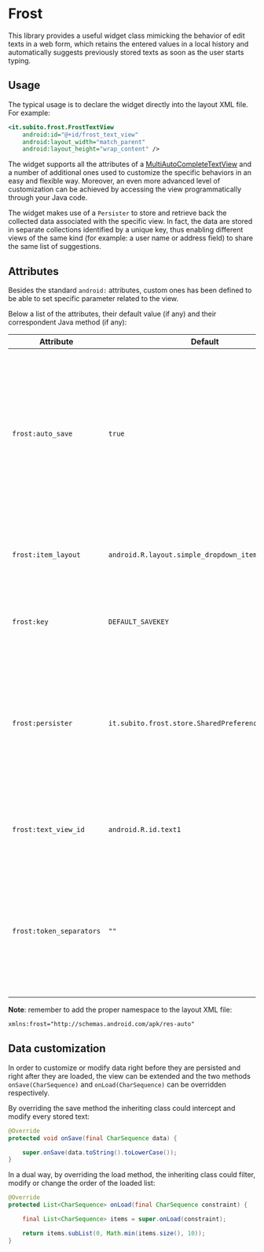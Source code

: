 Frost
=====

This library provides a useful widget class mimicking the behavior of edit texts in a web form, which retains the entered values in a local history and automatically suggests previously stored texts as soon as the user starts typing.

Usage
-----

The typical usage is to declare the widget directly into the layout XML file.
For example:

```xml
<it.subito.frost.FrostTextView
    android:id="@+id/frost_text_view"
    android:layout_width="match_parent"
    android:layout_height="wrap_content" />
```

The widget supports all the attributes of a [MultiAutoCompleteTextView][1] and a number of additional ones used to customize the specific behaviors in an easy and flexible way. Moreover, an even more advanced level of customization can be achieved by accessing the view programmatically through your Java code.

The widget makes use of a `Persister` to store and retrieve back the collected data associated with the specific view. In fact, the data are stored in separate collections identified by a unique key, thus enabling different views of the same kind (for example: a user name or address field) to share the same list of suggestions.

Attributes
-----

Besides the standard `android:` attributes, custom ones has been defined to be able to set specific parameter related to the view.

Below a list of the attributes, their default value (if any) and their correspondent Java method (if any):

Attribute | Default | Method | Description
--- | --- | --- | ---
`frost:auto_save` | `true` | `setAutoSave(boolean)` | Tells the view whether to automatically try to decide the best moment to save the edited content. In case the algorithm was not working as expected you should disable it and rely on the explicit `save()` method instead.
`frost:item_layout` | `android.R.layout.simple_dropdown_item_1line` | NA | Sets the ID of the layout to be used for displaying the items in the autocomplete drop down list.
`frost:key` | `DEFAULT_SAVEKEY` | `setSaveKey(String)` | Sets the key used to store and retrieve the data associated to the view.
`frost:persister` | `it.subito.frost.store.SharedPreferencesPersister` | `setPersister(Persister)` | Tells the view which Persister implementation class to instantiate. Note that the persister instance might not be accessed whether the view adapter has been modified.
`frost:text_view_id` | `android.R.id.text1` | NA | Sets the ID of the view in the autocomplete item layout where to set the suggested text.
`frost:token_separators` | `""` | NA | Sets the separator characters used to isolate a token in the edited text. By default it is the empty string, meaning that the whole text is always identified as a unique token.

**Note**: remember to add the proper namespace to the layout XML file:

```xml
xmlns:frost="http://schemas.android.com/apk/res-auto"
```
Data customization
------------------

In order to customize or modify data right before they are persisted and right after they are loaded, the view can be extended and the two methods `onSave(CharSequence)` and `onLoad(CharSequence)` can be overridden respectively.

By overriding the save method the inheriting class could intercept and modify every stored text:

```java
@Override
protected void onSave(final CharSequence data) {

    super.onSave(data.toString().toLowerCase());
}
```
In a dual way, by overriding the load method, the inheriting class could filter, modify or change the order of the loaded list:

```java
@Override
protected List<CharSequence> onLoad(final CharSequence constraint) {

    final List<CharSequence> items = super.onLoad(constraint);

    return items.subList(0, Math.min(items.size(), 10));
}
```

[1]:http://developer.android.com/reference/android/widget/MultiAutoCompleteTextView.html
